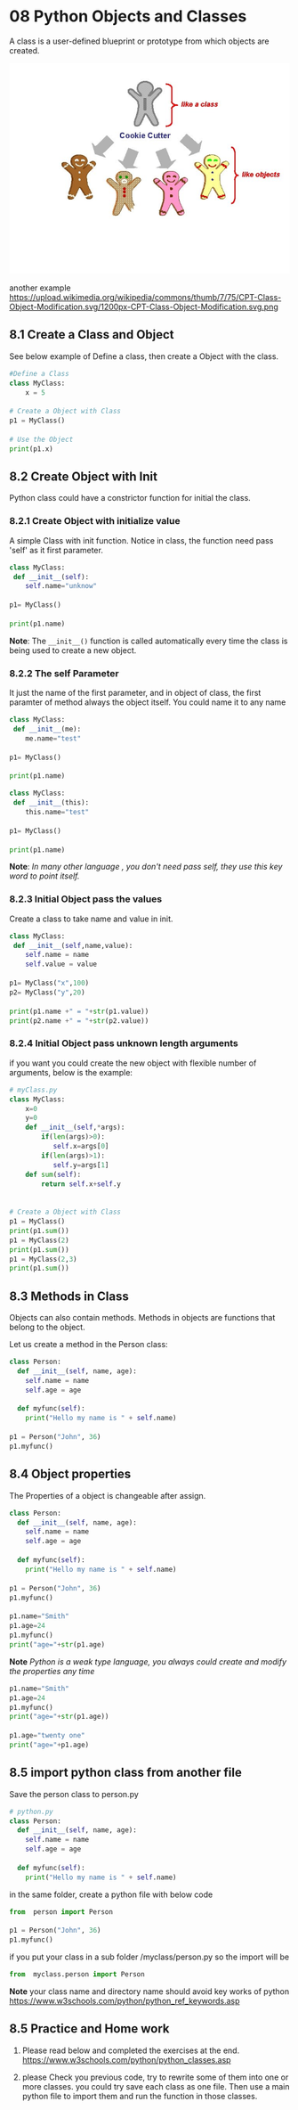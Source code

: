 # 08 Python Objects and Classes

A class is a user-defined blueprint or prototype from which objects are created.

![Class and Object](./Class-cookieCutter.jpg)

another example <https://upload.wikimedia.org/wikipedia/commons/thumb/7/75/CPT-Class-Object-Modification.svg/1200px-CPT-Class-Object-Modification.svg.png>

## 8.1 Create a Class and Object

See below example of Define a class, then create a Object with the class.

```python
#Define a Class
class MyClass:
    x = 5

# Create a Object with Class
p1 = MyClass()

# Use the Object
print(p1.x)
```

## 8.2 Create Object with Init

Python class could have a constrictor function for initial the class.

### 8.2.1 Create Object with initialize value

A simple Class with init function.
Notice in class, the function need pass 'self' as it first parameter.

```python
class MyClass:
 def __init__(self):
    self.name="unknow"

p1= MyClass()

print(p1.name)
```

**Note**: The `__init__()` function is called automatically every time the class is being used to create a new object.

### 8.2.2  The self Parameter

It just the name of the first parameter, and in object of class, the first paramter of method always the object itself. You could name it to any name

```python
class MyClass:
 def __init__(me):
    me.name="test"

p1= MyClass()

print(p1.name)
```

```python
class MyClass:
 def __init__(this):
    this.name="test"

p1= MyClass()

print(p1.name)
```

**Note**:
_In many other language , you don't need pass self, they use this key word to point itself._

### 8.2.3 Initial Object pass the values

Create a class to take name and value in init.

```python
class MyClass:
 def __init__(self,name,value):
    self.name = name
    self.value = value

p1= MyClass("x",100)
p2= MyClass("y",20)

print(p1.name +" = "+str(p1.value))
print(p2.name +" = "+str(p2.value))

```

### 8.2.4 Initial Object pass unknown length arguments

if you want you could create the new object with flexible number of arguments, below is the example:

```python
# myClass.py
class MyClass:
    x=0
    y=0
    def __init__(self,*args):
        if(len(args)>0):
           self.x=args[0]
        if(len(args)>1):
           self.y=args[1]
    def sum(self):
        return self.x+self.y


# Create a Object with Class
p1 = MyClass()
print(p1.sum())
p1 = MyClass(2)
print(p1.sum())
p1 = MyClass(2,3)
print(p1.sum())
```

## 8.3 Methods in Class

Objects can also contain methods. Methods in objects are functions that belong to the object.

Let us create a method in the Person class:

```python
class Person:
  def __init__(self, name, age):
    self.name = name
    self.age = age

  def myfunc(self):
    print("Hello my name is " + self.name)

p1 = Person("John", 36)
p1.myfunc()
```

## 8.4 Object properties

The Properties of a object is changeable after assign.

```python
class Person:
  def __init__(self, name, age):
    self.name = name
    self.age = age

  def myfunc(self):
    print("Hello my name is " + self.name)

p1 = Person("John", 36)
p1.myfunc()

p1.name="Smith"
p1.age=24
p1.myfunc()
print("age="+str(p1.age)

```

**Note**
*Python is a weak type language, you always could create and modify the properties any time*

```python
p1.name="Smith"
p1.age=24
p1.myfunc()
print("age="+str(p1.age))

p1.age="twenty one"
print("age="+p1.age)
```

## 8.5 import python class from another file

Save the person class to person.py

```python
# python.py
class Person:
  def __init__(self, name, age):
    self.name = name
    self.age = age

  def myfunc(self):
    print("Hello my name is " + self.name)
```

in the same folder, create a python file with below code

```python
from  person import Person

p1 = Person("John", 36)
p1.myfunc()

```

if you put your class in a sub folder /myclass/person.py
so the import will be

```python
from  myclass.person import Person

```

**Note**
your class name and directory name should avoid key works of python
<https://www.w3schools.com/python/python_ref_keywords.asp>

## 8.5 Practice and Home work

1. Please read below and completed the exercises at the end.
   <https://www.w3schools.com/python/python_classes.asp>

2. please Check you previous code, try to rewrite some of them into one or more classes. you could try save each class as one file. Then use a main python file to import them and run the function in those classes.
